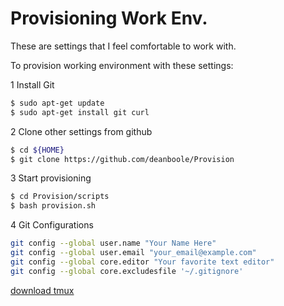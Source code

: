 Provisioning Work Env.
=========

These are settings that I feel comfortable to work with.

To provision working environment with these settings:

1 Install Git

```bash
$ sudo apt-get update
$ sudo apt-get install git curl
```

2 Clone other settings from github

```bash
$ cd ${HOME}
$ git clone https://github.com/deanboole/Provision
```

3 Start provisioning

```bash
$ cd Provision/scripts
$ bash provision.sh
```

4 Git Configurations

```bash
git config --global user.name "Your Name Here"
git config --global user.email "your_email@example.com"
git config --global core.editor "Your favorite text editor"
git config --global core.excludesfile '~/.gitignore'
```

[download tmux](https://packages.debian.org/wheezy-backports/tmux)

